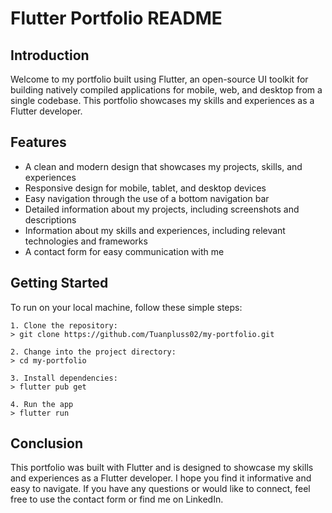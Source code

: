 # Flutter Portfolio README

## Introduction

Welcome to my portfolio built using Flutter, an open-source UI toolkit for building natively compiled applications for mobile, web, and desktop from a single codebase. This portfolio showcases my skills and experiences as a Flutter developer.

## Features

- A clean and modern design that showcases my projects, skills, and experiences
- Responsive design for mobile, tablet, and desktop devices
- Easy navigation through the use of a bottom navigation bar
- Detailed information about my projects, including screenshots and descriptions
- Information about my skills and experiences, including relevant technologies and frameworks
- A contact form for easy communication with me

## Getting Started

To run on your local machine, follow these simple steps:
```
1. Clone the repository:
> git clone https://github.com/Tuanpluss02/my-portfolio.git

2. Change into the project directory:
> cd my-portfolio

3. Install dependencies:
> flutter pub get

4. Run the app
> flutter run 
```


## Conclusion

This portfolio was built with Flutter and is designed to showcase my skills and experiences as a Flutter developer. I hope you find it informative and easy to navigate. If you have any questions or would like to connect, feel free to use the contact form or find me on LinkedIn.




